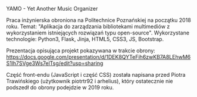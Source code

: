 YAMO - Yet Another Music Organizer

Praca inżynierska obroniona na Politechnice Poznańskiej na początku 2018 roku. Temat: "Aplikacja do zarządzania bibliotekami multimediów z wykorzystaniem istniejących rozwiązań typu open-source".
Wykorzystane technologie: Python3, Flask, Jinja, HTML5, CSS3, JS, Bootstrap.

Prezentacja opisująca projekt pokazywana w trakcie obrony:
https://docs.google.com/presentation/d/1DEK8QYTeFih6zwKB7A8LEhwM6S1lh7SVge3Ws7elTsg/edit?usp=sharing



Część front-endu (JavaScript i część CSS) została napisana przed Piotra Trawińskiego (użytkownik piotrtr92 i arhelius), który ostatecznie nie podszedł do obrony podejdzie w 2019 roku. 
